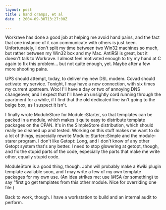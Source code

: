 ```yaml
---
layout: post
title : hand cramps, et al
date  : 2004-09-30T13:27:00Z

---
```

Workrave has done a good job at helping me avoid hand pains, and the fact that one instance of it can communicate with others is just keen.  Unfortunately, I don't split my time between two Win32 machines so much, but rather between my Win32 box and my Mac.  AntiRSI is great, but it doesn't talk to Workrave.  I almost feel motivated enough to try my hand at C again to fix this problem... but not quite enough, yet.  Maybe after a few more shooting pains.

UPS should attempt, today, to deliver my new DSL modem.  Covad should activate my service.  Tonight, I may have a new connection, with six times my current upstream.  Woo!  I'll have a day or two of annoying DNS changeover, and I expect that I'll have an unsightly cord running through the apartment for a while, if I find that the old dedicated line isn't going to the beige box, as I suspect it isn't.

I finally wrote ModuleStore for Module::Starter, so that templates can be packed in a module, which makes it quite easy to distribute template packages on the CPAN.  It's in the SimpleStore distribution, which should really be cleaned up and tested.  Working on this stuff makes me want to do a lot of things, especially rewrite Module::Starter::Simple and the module-starer program.  I don't like Getopt::Long, and I don't know of any other Getopt system that's any better.  I need to stop glowering at getopt, though, and fix the stupid parts of the code, especially the parts that make me write other, equally stupid code.

ModuleStore is a good thing, though.  John will probably make a Kwiki plugin template available soon, and I may write a few of my own template packages for my own use.  (An idea strikes me: use @ISA (or something) to say "first go get templates from this other module.  Nice for overriding one file.)

Back to work, though.  I have a workstation to build and an internal audit to perform.

